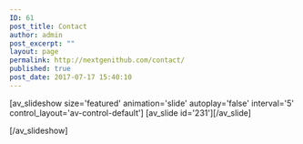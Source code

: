 ```yaml
---
ID: 61
post_title: Contact
author: admin
post_excerpt: ""
layout: page
permalink: http://nextgenithub.com/contact/
published: true
post_date: 2017-07-17 15:40:10
---
```

[av_slideshow size='featured' animation='slide' autoplay='false' interval='5' control_layout='av-control-default']
[av_slide id='231'][/av_slide]

[/av_slideshow]